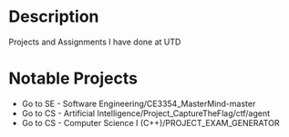 # Description
Projects and Assignments I have done at UTD

# Notable Projects

+ Go to SE - Software Engineering/CE3354_MasterMind-master
+ Go to CS - Artificial Intelligence/Project_CaptureTheFlag/ctf/agent
+ Go to CS - Computer Science I (C++)/PROJECT_EXAM_GENERATOR
